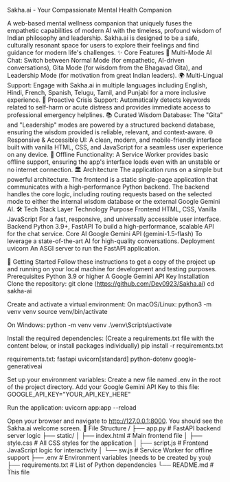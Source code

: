 Sakha.ai - Your Compassionate Mental Health Companion

A web-based mental wellness companion that uniquely fuses the empathetic capabilities of modern AI with the timeless, profound wisdom of Indian philosophy and leadership. Sakha.ai is designed to be a safe, culturally resonant space for users to explore their feelings and find guidance for modern life's challenges.
✨ Core Features
💬 Multi-Mode AI Chat: Switch between Normal Mode (for empathetic, AI-driven conversations), Gita Mode (for wisdom from the Bhagavad Gita), and Leadership Mode (for motivation from great Indian leaders).
🌍 Multi-Lingual Support: Engage with Sakha.ai in multiple languages including English, Hindi, French, Spanish, Telugu, Tamil, and Punjabi for a more inclusive experience.
🚨 Proactive Crisis Support: Automatically detects keywords related to self-harm or acute distress and provides immediate access to professional emergency helplines.
📚 Curated Wisdom Database: The "Gita" and "Leadership" modes are powered by a structured backend database, ensuring the wisdom provided is reliable, relevant, and context-aware.
🌐 Responsive & Accessible UI: A clean, modern, and mobile-friendly interface built with vanilla HTML, CSS, and JavaScript for a seamless user experience on any device.
🔌 Offline Functionality: A Service Worker provides basic offline support, ensuring the app's interface loads even with an unstable or no internet connection.
🏛️ Architecture
The application runs on a simple but powerful architecture. The frontend is a static single-page application that communicates with a high-performance Python backend. The backend handles the core logic, including routing requests based on the selected mode to either the internal wisdom database or the external Google Gemini AI.
🛠️ Tech Stack
Layer
Technology
Purpose
Frontend
HTML, CSS, Vanilla JavaScript
For a fast, responsive, and universally accessible user interface.
Backend
Python 3.9+, FastAPI
To build a high-performance, scalable API for the chat service.
Core AI
Google Gemini API (gemini-1.5-flash)
To leverage a state-of-the-art AI for high-quality conversations.
Deployment
uvicorn
An ASGI server to run the FastAPI application.

🚀 Getting Started
Follow these instructions to get a copy of the project up and running on your local machine for development and testing purposes.
Prerequisites
Python 3.9 or higher
A Google Gemini API Key
Installation
Clone the repository:
git clone (https://github.com/Dev0923/Sakha.ai)
cd sakha-ai


Create and activate a virtual environment:
On macOS/Linux:
python3 -m venv venv
source venv/bin/activate


On Windows:
python -m venv venv
.\venv\Scripts\activate


Install the required dependencies:
(Create a requirements.txt file with the content below, or install packages individually)
pip install -r requirements.txt

requirements.txt:
fastapi
uvicorn[standard]
python-dotenv
google-generativeai


Set up your environment variables:
Create a new file named .env in the root of the project directory.
Add your Google Gemini API Key to this file:
GOOGLE_API_KEY="YOUR_API_KEY_HERE"


Run the application:
uvicorn app:app --reload


Open your browser and navigate to http://127.0.0.1:8000. You should see the Sakha.ai welcome screen.
📁 File Structure
/
├── app.py              # FastAPI backend server logic
├── static/
│   ├── index.html      # Main frontend file
│   ├── style.css       # All CSS styles for the application
│   ├── script.js       # Frontend JavaScript logic for interactivity
│   └── sw.js           # Service Worker for offline support
├── .env                # Environment variables (needs to be created by you)
├── requirements.txt    # List of Python dependencies
└── README.md           # This file
